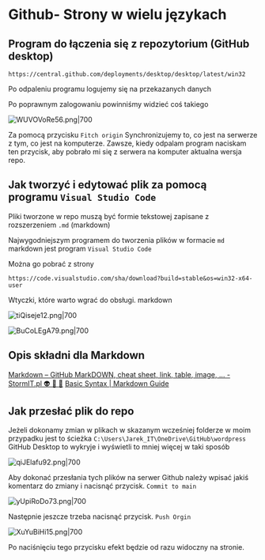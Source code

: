 # Github- Strony w wielu językach

## Program do łączenia się z repozytorium (GitHub desktop)
```
https://central.github.com/deployments/desktop/desktop/latest/win32
```

Po odpaleniu programu logujemy się na przekazanych danych

Po poprawnym zalogowaniu powinniśmy widzieć coś takiego

![WUVOVoRe56.png|700](https://img.aptekiprima.pl/nogo9/WUVOVoRe56.png/raw)

Za pomocą przycisku `Fitch origin` Synchronizujemy to, co jest na serwerze z tym, co jest na komputerze. Zawsze, kiedy odpalam program naciskam ten przycisk, aby pobrało mi się z serwera na komputer aktualna wersja repo.

## Jak tworzyć i edytować plik za pomocą programu `Visual Studio Code`
Pliki tworzone w repo muszą być formie tekstowej zapisane z rozszerzeniem `.md` (markdown)

Najwygodniejszym programem do tworzenia plików w formacie `md` markdown jest program `Visual Studio Code`

Można go pobrać z strony
```
https://code.visualstudio.com/sha/download?build=stable&os=win32-x64-user
```

Wtyczki, które warto wgrać do obsługi. markdown

![tiQiseje12.png|700](https://img.aptekiprima.pl/nogo9/tiQiseje12.png/raw)

![BuCoLEgA79.png|700](https://img.aptekiprima.pl/nogo9/BuCoLEgA79.png/raw)

## Opis składni dla Markdown
[Markdown – GitHub MarkDOWN, cheat sheet, link, table, image, ... - StormIT.pl 👽 👾 🤖](https://stormit.pl/markdown/)
[Basic Syntax | Markdown Guide](https://www.markdownguide.org/basic-syntax/)

## Jak przesłać plik do repo

Jeżeli dokonamy zmian w plikach w skazanym wcześniej folderze w moim przypadku jest to ścieżka `C:\Users\Jarek_IT\OneDrive\GitHub\wordpress` GitHub Desktop to wykryje i wyświetli to mniej więcej w taki sposób

![qiJElafu92.png|700](https://img.aptekiprima.pl/nogo9/qiJElafu92.png/raw)

Aby dokonać przesłania tych plików na serwer Github należy wpisać jakiś komentarz do zmiany i nacisnąć przycisk. `Commit to main`

![yUpiRoDo73.png|700](https://img.aptekiprima.pl/nogo9/yUpiRoDo73.png/raw)

Następnie jeszcze trzeba nacisnąć przycisk. `Push Orgin`

![XuYuBiHi15.png|700](https://img.aptekiprima.pl/nogo9/XuYuBiHi15.png/raw)

Po naciśnięciu tego przycisku efekt będzie od razu widoczny na stronie.